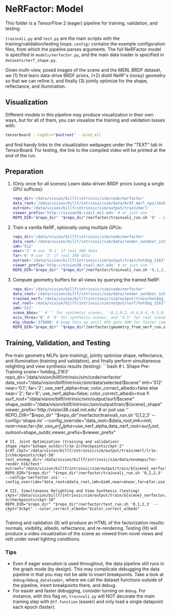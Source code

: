 # NeRFactor: Model

This folder is a TensorFlow 2 (eager) pipeline for training, validation, and
testing.

`trainvali.py` and `test.py` are the main scripts with the
training/validation/testing loops. `config/` contains the example configuration
files, from which the pipeline parses arguments. The full NeRFactor model is
specified in `models/nerfactor.py`, and the main data loader is specified in
`datasets/nerf_shape.py`.

Given multi-view, posed images of the scene and the MERL BRDF dataset, we (1)
first learn data-drive BRDF priors, (*2) distill NeRF's (noisy) geometry so
that we can refine it, and finally (3) jointly optimize for the shape,
reflectance, and illumination.


## Visualization

Different models in this pipeline may produce visualization in their own ways,
but for all of them, you can visualize the training and validation losses with:
```bash
tensorboard --logdir="$outroot" --bind_all
```
and find handy links to the visualization webpages under the "TEXT" tab
in TensorBoard. For testing, the link to the compiled video will be printed at
the end of the run.


## Preparation

1. (Only once for all scenes) Learn data-driven BRDF priors (using a single
   GPU suffices):
    ```bash
    repo_dir='/data/vision/billf/intrinsic/sim/code/nerfactor'
    data_root='/data/vision/billf/intrinsic/sim/data/brdf_merl_npz/ims512_envmaph16_spp1'
    outroot='/data/vision/billf/intrinsic/sim/output/train/merl'
    viewer_prefix='http://vision38.csail.mit.edu' # or just use ''
    REPO_DIR="$repo_dir" "$repo_dir"/nerfactor/trainvali_run.sh '0' --config='brdf.ini' --config_override="data_root=$data_root,outroot=$outroot,viewer_prefix=$viewer_prefix"
    ```

1. Train a vanilla NeRF, optionally using multiple GPUs:
    ```bash
    repo_dir='/data/vision/billf/intrinsic/sim/code/nerfactor'
    data_root='/data/vision/billf/intrinsic/sim/data/render_outdoor_inten3_gi/hotdog_2163'
    imh='512'
    near='2' # use '0.1' if real 360 data
    far='6' # use '2' if real 360 data
    outroot='/data/vision/billf/intrinsic/sim/output/train/hotdog_2163'
    viewer_prefix='http://vision38.csail.mit.edu' # or just use ''
    REPO_DIR="$repo_dir" "$repo_dir"/nerfactor/trainvali_run.sh '0,1,2,3' --config='nerf.ini' --config_override="data_root=$data_root,imh=$imh,near=$near,far=$far,outroot=$outroot,viewer_prefix=$viewer_prefix"
    ```

1. Compute geometry buffers for all views by querying the trained NeRF:
    ```bash
    repo_dir='/data/vision/billf/intrinsic/sim/code/nerfactor'
    data_root='/data/vision/billf/intrinsic/sim/data/render_outdoor_inten3_gi/hotdog_2163'
    trained_nerf='/data/vision/billf/intrinsic/sim/output/train/hotdog_2163/lr5e-4'
    out_root='/data/vision/billf/intrinsic/sim/output/surf/hotdog_2163'
    imh='512'
    scene_bbox='' # '' for synthetic scenes, '-0.2,0.2,-0.4,0.4,-0.5,0.3' for vasedeck, and '-0.3,0.3,-0.3,0.3,-0.3,0.3' for pinecone
    occu_thres='0' # '0' for synthetic scenes, and '0.5' for real scenes
    mlp_chunk='375000' # bump this up until GPU gets OOM for faster computation
    REPO_DIR="$repo_dir" "$repo_dir"/nerfactor/geometry_from_nerf_run.sh '0' --data_root="$data_root" --trained_nerf="$trained_nerf" --out_root="$out_root" --imh="$imh" --scene_bbox="$scene_bbox" --occu_thres="$occu_thres" --mlp_chunk="$mlp_chunk"
    ```


## Training, Validation, and Testing

Pre-train geometry MLPs (pre-training), jointly optimize shape, reflectance,
and illumination (training and validation), and finally perform simultaneous
relighting and view synthesis results (testing):
    ```bash
    # I. Shape Pre-Training
    scene='hotdog_2163'
    repo_dir='/data/vision/billf/intrinsic/sim/code/nerfactor'
    data_root="/data/vision/billf/intrinsic/sim/data/selected/$scene"
    imh='512'
        near='0.1'; far='2'; use_nerf_alpha=true; color_correct_albedo=false
    else
        near='2'; far='6'; use_nerf_alpha=false; color_correct_albedo=true
    fi
    surf_root="/data/vision/billf/intrinsic/sim/output/surf/$scene"
    shape_outdir="/data/vision/billf/intrinsic/sim/output/train/${scene}_shape"
    viewer_prefix='http://vision38.csail.mit.edu' # or just use ''
    REPO_DIR="$repo_dir" "$repo_dir"/nerfactor/trainvali_run.sh '0,1,2,3' --config='shape.ini' --config_override="data_root=$data_root,imh=$imh,near=$near,far=$far,use_nerf_alpha=$use_nerf_alpha,data_nerf_root=$surf_root,outroot=$shape_outdir,viewer_prefix=$viewer_prefix"

    # II. Joint Optimization (training and validation)
    shape_ckpt="$shape_outdir/lr1e-2/checkpoints/ckpt-2"
    brdf_ckpt='/data/vision/billf/intrinsic/sim/output/train/merl/lr1e-2/checkpoints/ckpt-50'
    test_envmap_dir='/data/vision/billf/intrinsic/sim/data/envmaps/for-render_h16/test'
    outroot="/data/vision/billf/intrinsic/sim/output/train/${scene}_nerfactor"
    REPO_DIR="$repo_dir" "$repo_dir"/nerfactor/trainvali_run.sh '0,1,2,3' --config='nerfactor.ini' --config_override="data_root=$data_root,imh=$imh,near=$near,far=$far,use_nerf_alpha=$use_nerf_alpha,data_nerf_root=$surf_root,shape_model_ckpt=$shape_ckpt,brdf_model_ckpt=$brdf_ckpt,test_envmap_dir=$test_envmap_dir,outroot=$outroot,viewer_prefix=$viewer_prefix"

    # III. Simultaneous Relighting and View Synthesis (testing)
    ckpt="/data/vision/billf/intrinsic/sim/output/train/${scene}_nerfactor/lr1e-3/checkpoints/ckpt-10"
    REPO_DIR="$repo_dir" "$repo_dir"/nerfactor/test_run.sh '0,1,2,3' --ckpt="$ckpt" --color_correct_albedo="$color_correct_albedo"
    ```

Training and validation (II) will produce an HTML of the factorization results:
normals, visibility, albedo, reflectance, and re-rendering. Testing (III) will
produce a video visualization of the scene as viewed from novel views and relit
under novel lighting conditions.

### Tips

* Even if eager execution is used throughout, the data pipeline still runs in
  the graph mode (by design). This may complicate debugging the data pipeline
  in that you may not be able to insert breakpoints. Take a look at
  `debug/debug_dataloader`, where we call the dataset functions outside of
  the pipeline, insert breakpoints there, and debug.
* For easier and faster debugging, consider turning on `debug`. For instance,
  with this flag on, `trainvali.py` will NOT decorate the main training step
  with `@tf.function` (easier) and only load a single datapoint each epoch
  (faster).
